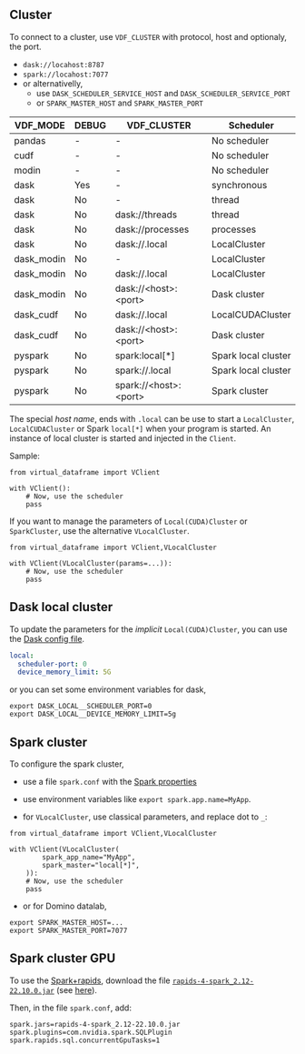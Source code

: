 ## Cluster
To connect to a cluster, use `VDF_CLUSTER` with protocol, host and optionaly, the port.

- `dask://locahost:8787`
- `spark://locahost:7077`
- or alternativelly,
  - use `DASK_SCHEDULER_SERVICE_HOST` and `DASK_SCHEDULER_SERVICE_PORT`
  - or `SPARK_MASTER_HOST` and `SPARK_MASTER_PORT`

| VDF_MODE   | DEBUG | VDF_CLUSTER                 | Scheduler           |
|------------|-------|-----------------------------|---------------------|
| pandas     | -     | -                           | No scheduler        |
| cudf       | -     | -                           | No scheduler        |
| modin      | -     | -                           | No scheduler        |
| dask       | Yes   | -                           | synchronous         |
| dask       | No    | -                           | thread              |
| dask       | No    | dask://threads              | thread              |
| dask       | No    | dask://processes            | processes           |
| dask       | No    | dask://.local               | LocalCluster        |
| dask_modin | No    | -                           | LocalCluster        |
| dask_modin | No    | dask://.local               | LocalCluster        |
| dask_modin | No    | dask://&lt;host>:&lt;port>  | Dask cluster        |
| dask_cudf  | No    | dask://.local               | LocalCUDACluster    |
| dask_cudf  | No    | dask://&lt;host>:&lt;port>  | Dask cluster        |
| pyspark    | No    | spark:local[*]              | Spark local cluster |
| pyspark    | No    | spark://.local              | Spark local cluster |
| pyspark    | No    | spark://&lt;host>:&lt;port> | Spark cluster       |


The special *host name*, ends with `.local` can be use to start a `LocalCluster`, `LocalCUDACluster`
or Spark `local[*]` when your program is started. An instance of local cluster is
started and injected in the `Client`.

Sample:
```
from virtual_dataframe import VClient

with VClient():
    # Now, use the scheduler
    pass
```

If you want to manage the parameters of `Local(CUDA)Cluster` or `SparkCluster`, use the alternative `VLocalCluster`.
```
from virtual_dataframe import VClient,VLocalCluster

with VClient(VLocalCluster(params=...)):
    # Now, use the scheduler
    pass
```

## Dask local cluster
To update the parameters for the *implicit* `Local(CUDA)Cluster`, you can use the
[Dask config file](https://docs.dask.org/en/stable/configuration.html).

```yaml
local:
  scheduler-port: 0
  device_memory_limit: 5G
```

or you can set some environment variables for dask,
```shell
export DASK_LOCAL__SCHEDULER_PORT=0
export DASK_LOCAL__DEVICE_MEMORY_LIMIT=5g
```
## Spark cluster
To configure the spark cluster,
- use a file `spark.conf` with the
[Spark properties](https://spark.apache.org/docs/2.1.0/configuration.html#spark-properties)

- use environment variables like `export spark.app.name=MyApp`.

- for `VLocalCluster`, use classical parameters, and replace dot to `_`:
```
from virtual_dataframe import VClient,VLocalCluster

with VClient(VLocalCluster(
        spark_app_name="MyApp",
        spark_master="local[*]",
    )):
    # Now, use the scheduler
    pass
```


- or for Domino datalab,
```shell
export SPARK_MASTER_HOST=...
export SPARK_MASTER_PORT=7077
```

## Spark cluster GPU
To use the [Spark+rapids](https://nvidia.github.io/spark-rapids/), download the file
[`rapids-4-spark_2.12-22.10.0.jar`](https://repo1.maven.org/maven2/com/nvidia/rapids-4-spark_2.12/22.10.0/rapids-4-spark_2.12-22.10.0.jar)
(see [here](https://nvidia.github.io/spark-rapids/docs/download.html)).

Then, in the file `spark.conf`, add:

```
spark.jars=rapids-4-spark_2.12-22.10.0.jar
spark.plugins=com.nvidia.spark.SQLPlugin
spark.rapids.sql.concurrentGpuTasks=1
```


